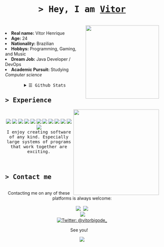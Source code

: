<!DOCTYPE html>
<body>
    <h1 align="center"><samp>&gt; Hey, I am <b><a target="_blank" href=" PORTIFOLIO AQUI ">Vitor</a></b></samp></h1>
<br>
<div align="center">
    <!--
      <img src="https://user-images.githubusercontent.com/57133330/188281475-2538d5b9-074a-405c-99b1-cb34d90cfafb.gif" height=300>
    -->
</div>
<div>
  <!--
    <h2 align="center"><samp> &gt; About me </samp></h2>
  -->
    <img src="https://github.com/vit0rrr/vit0rrr/assets/107887615/b6b22772-6200-4b63-8ba2-cb6f20c41e4f" align="right" height=240>
  <br>
    <li>
        <b>Real name:</b> Vitor Henrique
    </li>
    <li>
        <b>Age:</b> 24
    </li>
    <li>
        <b>Nationality:</b> Brazilian
    </li>
    <li>
        <b>Hobbys:</b> Programming, Gaming, and Music
    </li>
    <li>
        <b>Dream Job:</b> Java Developer / DevOps
    </li>
    <li>
        <b>Academic Pursuit:</b> Studying <i> Computer science </i>
    </li>
    <br>
  <details align="center">
    <summary> <samp>&#9776; Github Stats</samp></summary>
    <p align="center">
        <br>
        <img src="https://github-readme-stats.vercel.app/api?username=vit0rrr&show_icons=true&theme=gruvbox" />
    </p>
  </details>
</div>
<div>
    <h2><samp>&gt; Experience</samp></h2>
    <img src="https://user-images.githubusercontent.com/57133330/188281408-c67df9ee-fd1f-4b37-833b-f02848f1ce02.gif" align="right" height="280px">
    <br>
    <p align="center">
      <img src="https://img.shields.io/badge/c%23-%23239120.svg?style=for-the-badge&logo=c-sharp&logoColor=white">
      <img src="https://img.shields.io/badge/c++-%2300599C.svg?style=for-the-badge&logo=c%2B%2B&logoColor=white">
      <img src="https://img.shields.io/badge/html5-%23E34F26.svg?style=for-the-badge&logo=html5&logoColor=white">
      <img src="https://img.shields.io/badge/css3-%231572B6.svg?style=for-the-badge&logo=css3&logoColor=white">
      <img src="https://img.shields.io/badge/javascript-%23323330.svg?style=for-the-badge&logo=javascript&logoColor=%23F7DF1E">
      <img src="https://img.shields.io/badge/typescript-%23007ACC.svg?style=for-the-badge&logo=typescript&logoColor=white">
      <img src="https://img.shields.io/badge/java-%23ED8B00.svg?style=for-the-badge&logo=intellijidea&logoColor=white">
      <img src="https://img.shields.io/badge/python-3670A0?style=for-the-badge&logo=python&logoColor=ffdd54">
      <!--<img src="https://img.shields.io/badge/flask-%23000.svg?style=for-the-badge&logo=flask&logoColor=white">-->
      <img src="https://img.shields.io/badge/Visual%20Studio-5C2D91.svg?style=for-the-badge&logo=visual-studio&logoColor=white">
      <img src="https://img.shields.io/badge/Visual%20Studio%20Code-0078d7.svg?style=for-the-badge&logo=visual-studio-code&logoColor=white">
      <img src="https://img.shields.io/badge/github-%23121011.svg?style=for-the-badge&logo=github&logoColor=white">
      <img src="https://img.shields.io/badge/mysql-%2300f.svg?style=for-the-badge&logo=mysql&logoColor=white">
      <br>
      <samp>
        I enjoy creating software of any kind. Especially large systems of programs that work together are exciting.
      </samp>
        <br>
        <br>
        <br>


  </p>
</div>
  <h2><samp>&gt; Contact me</samp></h2>
  <!--http://33.media.tumblr.com/8de0047115540a2fcd839dc373e9f8f9/tumblr_mgfz8vTf0P1rwjab3o3_250.gif-->
    <img>
    <br>
    <p align="center">Contacting me on any of these platforms is always welcome:<br><br>
      <a href="https://discord.com/users/bigode6838"><img src="https://img.shields.io/badge/bigode-%237289DA.svg?style=for-the-badge&logo=discord&logoColor=white"></a>
      <img>
      <img src="https://img.shields.io/badge/https://steamcommunity.com/profiles/76561198117465650/
-%23000000.svg?style=for-the-badge&logo=steam&logoColor=white">
    <br>
      <img ">
      <img src="https://img.shields.io/badge/vitorhmeira@gmail.com-D14836?style=for-the-badge&logo=gmail&logoColor=white">
        <br>
      <a href="https://twitter.com/vitorbigode_" target="blank"><img src="https://img.shields.io/twitter/follow/vitorbigode?logo=twitter&style=for-the-badge" alt="Twitter:      @vitorbigode_"/></a>
    </p>
    <p align="center" title="またね！"> See you! <img src="https://slackmojis.com/emojis/13171-meow_wave/download" height=15/></p>
    
   <div align="center" >
      <img src= "https://github.com/vit0rrr/vit0rrr/assets/107887615/35566ce5-dfd3-49b6-98e6-96e2e8154746" /></div>


</body>

